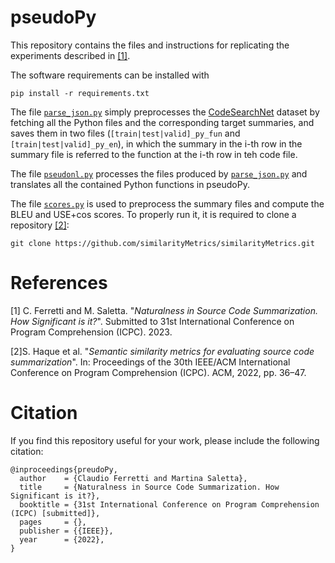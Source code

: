 # pseudoPy

This repository contains the files and instructions for replicating the experiments described in [[1]](#1).

The software requirements can be installed with 
    
    pip install -r requirements.txt

The file [`parse_json.py`](./parse_json.py) simply preprocesses the [CodeSearchNet](https://github.com/microsoft/CodeXGLUE/tree/main/Code-Text/code-to-text) dataset by fetching all the Python files and the corresponding target summaries, and saves them in two files (`[train|test|valid]_py_fun` and `[train|test|valid]_py_en`), in which the summary in the i-th row in the summary file is referred to the function at the i-th row in teh code file.

The file [`pseudonl.py`](./pseudonl.py) processes the files produced by [`parse_json.py`](./parse_json.py) and translates all the contained Python functions in pseudoPy.

The file [`scores.py`](./scores.py) is used to preprocess the summary files and compute the BLEU and USE+cos scores.
To properly run it, it is required to clone a repository [[2]](#2): 

    git clone https://github.com/similarityMetrics/similarityMetrics.git

# References

<a id="1">[1]</a> C. Ferretti and M. Saletta. "*Naturalness in Source Code Summarization. How Significant is it?*". Submitted to 31st International Conference on Program Comprehension (ICPC). 2023.

<a id="2">[2]</a>S. Haque et al. "*Semantic similarity metrics for evaluating source code summarization*". In: Proceedings of the 30th IEEE/ACM International Conference on Program Comprehension (ICPC). ACM, 2022, pp. 36–47.

# Citation

If you find this repository useful for your work, please include the following citation:

```
@inproceedings{preudoPy,
  author    = {Claudio Ferretti and Martina Saletta},
  title     = {Naturalness in Source Code Summarization. How Significant is it?},
  booktitle = {31st International Conference on Program Comprehension (ICPC) [submitted]},
  pages     = {},
  publisher = {{IEEE}},
  year      = {2022},
}
```
